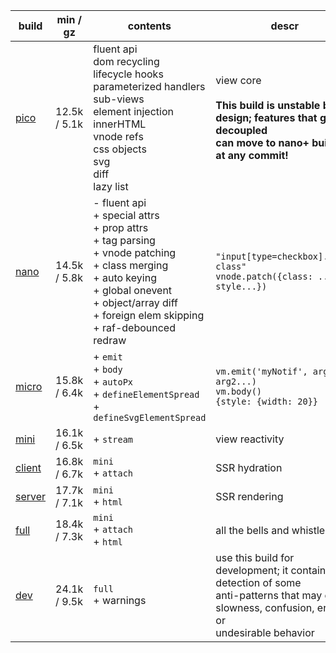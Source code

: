 | build       | min / gz     | contents                                                                                                                                                                                                                 | descr                                                                                                                                                |
| ----------- | ------------ | ------------------------------------------------------------------------------------------------------------------------------------------------------------------------------------------------------------------------ | ---------------------------------------------------------------------------------------------------------------------------------------------------- |
| [pico][1]   | 12.5k / 5.1k | fluent api<br>dom recycling<br>lifecycle hooks<br>parameterized handlers<br>sub-views<br>element injection<br>innerHTML<br>vnode refs<br>css objects<br>svg<br>diff<br>lazy list<br>                                     | view core<br><br>**This build is unstable by design; features that get decoupled<br>can move to nano+ builds at any commit!**                        |
| [nano][2]   | 14.5k / 5.8k | - fluent api<br>+ special attrs<br>+ prop attrs<br>+ tag parsing<br>+ vnode patching<br>+ class merging<br>+ auto keying<br>+ global onevent<br>+ object/array diff<br>+ foreign elem skipping<br>+ raf-debounced redraw | `"input[type=checkbox].some-class"`<br>`vnode.patch({class: ..., style...})`                                                                         |
| [micro][3]  | 15.8k / 6.4k | + `emit`<br> + `body`<br> + `autoPx`<br> + `defineElementSpread`<br> + `defineSvgElementSpread`<br>                                                                                                                      | `vm.emit('myNotif', arg1, arg2...)`<br>`vm.body()`<br>`{style: {width: 20}}`                                                                         |
| [mini][4]   | 16.1k / 6.5k | + `stream`<br>                                                                                                                                                                                                           | view reactivity                                                                                                                                      |
| [client][5] | 16.8k / 6.7k | `mini`<br> + `attach`<br>                                                                                                                                                                                                | SSR hydration                                                                                                                                        |
| [server][6] | 17.7k / 7.1k | `mini`<br> + `html`<br>                                                                                                                                                                                                  | SSR rendering                                                                                                                                        |
| [full][7]   | 18.4k / 7.3k | `mini`<br> + `attach`<br> + `html`<br>                                                                                                                                                                                   | all the bells and whistles                                                                                                                           |
| [dev][8]    | 24.1k / 9.5k | `full`<br> + warnings<br>                                                                                                                                                                                                | use this build for development; it contains detection of some<br>anti-patterns that may cause slowness, confusion, errors or<br>undesirable behavior |

[1]: https://github.com/domvm/domvm/blob/master/dist/pico/domvm.pico.iife.min.js
[2]: https://github.com/domvm/domvm/blob/master/dist/nano/domvm.nano.iife.min.js
[3]: https://github.com/domvm/domvm/blob/master/dist/micro/domvm.micro.iife.min.js
[4]: https://github.com/domvm/domvm/blob/master/dist/mini/domvm.mini.iife.min.js
[5]: https://github.com/domvm/domvm/blob/master/dist/client/domvm.client.iife.min.js
[6]: https://github.com/domvm/domvm/blob/master/dist/server/domvm.server.iife.min.js
[7]: https://github.com/domvm/domvm/blob/master/dist/full/domvm.full.iife.min.js
[8]: https://github.com/domvm/domvm/blob/master/dist/dev/domvm.dev.iife.min.js
